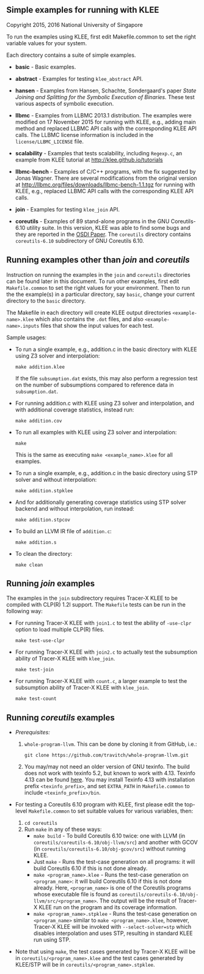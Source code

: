 Simple examples for running with KLEE
-------------------------------------

Copyright 2015, 2016 National University of Singapore

To run the examples using KLEE, first edit Makefile.common to set the
right variable values for your system.

Each directory contains a suite of simple examples.

- **basic**  - Basic examples.

- **abstract** - Examples for testing `klee_abstract` API.

- **hansen** - Examples from Hansen, Schachte, Sondergaard's paper *State Joining and Splitting for the Symbolic Execution of Binaries.* These test various aspects of symbolic execution.

- **llbmc** - Examples from LLBMC 2013.1 distribution. The examples were modified on 17 November 2015 for running with KLEE, e.g., adding main method and replaced LLBMC API calls with the corresponding KLEE API calls. The LLBMC license information is included in the `license/LLBMC_LICENSE` file.

- **scalability** - Examples that tests scalability, including `Regexp.c`, an example from KLEE tutorial at http://klee.github.io/tutorials

- **llbmc-bench** - Examples of C/C++ programs, with the fix suggested by Jonas Wagner. There are several modifications from the original version at http://llbmc.org/files/downloads/llbmc-bench-1.1.tgz for running with KLEE, e.g., replaced LLBMC API calls with the corresponding KLEE API calls.

- **join** - Examples for testing `klee_join` API.

- **coreutils** - Examples of 89 stand-alone programs in the GNU Coreutils-6.10 utility suite. In this version, KLEE was able to find some bugs and they are reported in the [OSDI Paper](https://www.doc.ic.ac.uk/~cristic/papers/klee-osdi-08.pdf). The `coreutils` directory contains `coreutils-6.10` subdirectory of GNU Coreutils 6.10.

Running examples other than *join* and *coreutils*
--------------------------------------------------

Instruction on running the examples in the `join` and `coreutils` directories can be found later in this document. To run other examples, first edit `Makefile.common` to set the right values for your environment. Then to run the the example(s) in a particular directory, say `basic`, change your current directory to the `basic` directory.

The Makefile in each directory will create KLEE output directories `<example-name>.klee` which also contains the `.dot` files, and also `<example-name>.inputs` files that show the input values for each test.

Sample usages:
- To run a single example, e.g., addition.c in the basic directory with KLEE using Z3 solver and interpolation:

  `make addition.klee`

  If the file `subsumption.dat` exists, this may also perform a regression test on the number of subsumptions compared to reference data in `subsumption.dat`.

- For running addition.c with KLEE using Z3 solver and interpolation, and with additional coverage statistics, instead run:

  `make addition.cov`

- To run all examples with KLEE using Z3 solver and interpolation:

  `make`

  This is the same as executing `make <example_name>.klee` for all examples.

- To run a single example, e.g., addition.c in the basic directory using STP solver and without interpolation:

  `make addition.stpklee`

- And for additionally generating coverage statistics using STP solver backend and without interpolation, run instead:

  `make addition.stpcov`

- To build an LLVM IR file of `addition.c`:

  `make addition.s`

- To clean the directory:

  `make clean`

Running *join* examples
-----------------------

The examples in the `join` subdirectory requires Tracer-X KLEE to be compiled with CLP(R) 1.2l support. The `Makefile` tests can be run in the following way:

- For running Tracer-X KLEE with `join1.c` to test the ability of `-use-clpr` option to load multiple CLP(R) files.

  `make test-use-clpr`

- For running Tracer-X KLEE with `join2.c` to actually test the subsumption ability of Tracer-X KLEE with `klee_join`.

  `make test-join`

- For running Tracer-X KLEE with `count.c`, a larger example to test the subsumption ability of Tracer-X KLEE with `klee_join`.

  `make test-count`

Running *coreutils* examples
----------------------------

- *Prerequisites:* 
   1. `whole-program-llvm`. This can be done by cloning it from GitHub, i.e.:
     
      `git clone https://github.com/travitch/whole-program-llvm.git`

   2. You may/may not need an older version of GNU texinfo. The build does not work with texinfo 5.2, but known to work with 4.13. Texinfo 4.13 can be found [here](http://ftp.gnu.org/gnu/texinfo/texinfo-4.13.tar.gz). You may install Texinfo 4.13 with installation prefix `<texinfo_prefix>`, and set `EXTRA_PATH` in `Makefile.common` to include `<texinfo_prefix>/bin`.

- For testing a Coreutils 6.10 program with KLEE, first please edit the top-level `Makefile.common` to set suitable values for various variables, then:
   1. `cd coreutils`
   2. Run `make` in any of these ways:
       - `make build` - To build Coreutils 6.10 twice: one with LLVM (in `coreutils/coreutils-6.10/obj-llvm/src`) and another with GCOV (in `coreutils/coreutils-6.10/obj-gcov/src`) without running KLEE.
       - Just `make` - Runs the test-case generation on all programs: it will build Coreutils 6.10 if this is not done already.
       - `make <program_name>.klee` - Runs the test-case generation on `<program_name>`: it will build Coreutils 6.10 if this is not done already. Here, `<program_name>` is one of the Coreutils programs whose executable file is found as `coreutils/coreutils-6.10/obj-llvm/src/<program_name>`. The output will be the result of Tracer-X KLEE run on the program and its coverage information.
       - `make <program_name>.stpklee` - Runs the test-case generation on `<program_name>` similar to `make <program_name>.klee`, however, Tracer-X KLEE will be invoked with `--select-solver=stp` which disables interpolation and uses STP, resulting in standard KLEE run using STP.

- Note that using `make`, the test cases generated by Tracer-X KLEE will be in `coreutils/<program_name>.klee` and the test cases generated by KLEE/STP will be in `coreutils/<program_name>.stpklee`.

